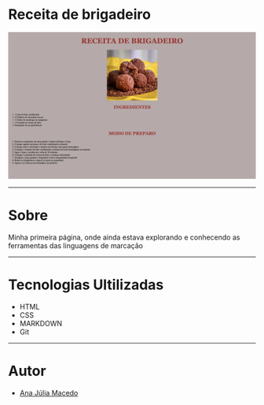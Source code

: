 # Receita de brigadeiro 
![](./receita.png)

---
# Sobre
Minha primeira página, onde ainda estava explorando e conhecendo as ferramentas das linguagens de marcação

---

# Tecnologias Ultilizadas
- HTML
- CSS
- MARKDOWN
- Git

---
# Autor 
- [Ana Júlia Macedo](www.linkedin.com/in/ana-júlia-macedo-157990308)
